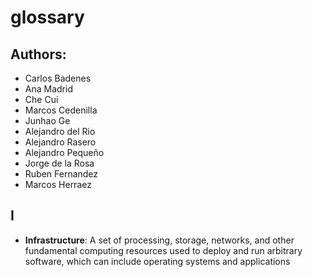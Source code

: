 # glossary

## Authors:

- Carlos Badenes
- Ana Madrid
- Che Cui
- Marcos Cedenilla
- Junhao Ge
- Alejandro del Rio
- Alejandro Rasero
- Alejandro Pequeño
- Jorge de la Rosa
- Ruben Fernandez
- Marcos Herraez


## I
- **Infrastructure**: A set of processing, storage, networks, and other fundamental computing resources used to deploy and run arbitrary software, which can include operating systems and applications 

